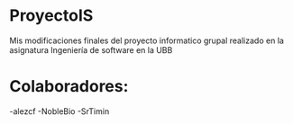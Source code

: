 # ProyectoIS
Mis modificaciones finales del proyecto informatico grupal realizado en la asignatura Ingeniería de software en la UBB

# Colaboradores:
-alezcf
-NobleBio
-SrTimin

